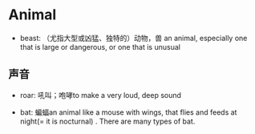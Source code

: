 # Animal

- beast: （尤指大型或凶猛、独特的）动物，兽 an animal, especially one that is large or dangerous, or one that is unusual


## 声音

- roar: 吼叫；咆哮to make a very loud, deep sound

- bat: 蝙蝠an animal like a mouse with wings, that flies and feeds at night(= it is nocturnal) . There are many types of bat.


